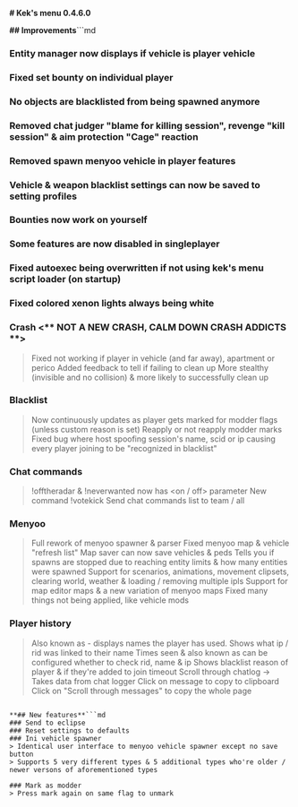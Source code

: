 **# Kek's menu 0.4.6.0**

**## Improvements**```md
### Entity manager now displays if vehicle is player vehicle
### Fixed set bounty on individual player
### No objects are blacklisted from being spawned anymore
### Removed chat judger "blame for killing session", revenge "kill session" & aim protection "Cage" reaction
### Removed spawn menyoo vehicle in player features
### Vehicle & weapon blacklist settings can now be saved to setting profiles
### Bounties now work on yourself
### Some features are now disabled in singleplayer
### Fixed autoexec being overwritten if not using kek's menu script loader (on startup)
### Fixed colored xenon lights always being white
### Crash <** NOT A NEW CRASH, CALM DOWN CRASH ADDICTS **>
> Fixed not working if player in vehicle (and far away), apartment or perico
> Added feedback to tell if failing to clean up
> More stealthy (invisible and no collision) & more likely to successfully clean up

### Blacklist 
> Now continuously updates as player gets marked for modder flags (unless custom reason is set)
> Reapply or not reapply modder marks
> Fixed bug where host spoofing session's name, scid or ip causing every player joining to be "recognized in blacklist"

### Chat commands
> !offtheradar & !neverwanted now has <on / off> parameter
> New command !votekick
> Send chat commands list to team / all

### Menyoo
> Full rework of menyoo spawner & parser
> Fixed menyoo map & vehicle "refresh list"
> Map saver can now save vehicles & peds
> Tells you if spawns are stopped due to reaching entity limits & how many entities were spawned
> Support for scenarios, animations, movement clipsets, clearing world, weather & loading / removing multiple ipls
> Support for map editor maps & a new variation of menyoo maps
> Fixed many things not being applied, like vehicle mods

### Player history
> Also known as - displays names the player has used. Shows what ip / rid was linked to their name
> Times seen & also known as can be configured whether to check rid, name & ip
> Shows blacklist reason of player & if they're added to join timeout
> Scroll through chatlog -> Takes data from chat logger
> Click on message to copy to clipboard
> Click on "Scroll through messages" to copy the whole page
```

**## New features**```md
### Send to eclipse
### Reset settings to defaults
### Ini vehicle spawner
> Identical user interface to menyoo vehicle spawner except no save button
> Supports 5 very different types & 5 additional types who're older / newer versons of aforementioned types

### Mark as modder
> Press mark again on same flag to unmark
```